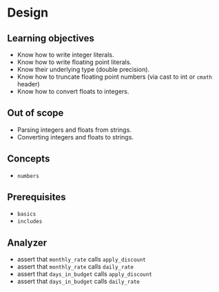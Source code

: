 # Design

## Learning objectives

- Know how to write integer literals.
- Know how to write floating point literals.
- Know their underlying type (double precision).
- Know how to truncate floating point numbers (via cast to int or `cmath` header)
- Know how to convert floats to integers.

## Out of scope

- Parsing integers and floats from strings.
- Converting integers and floats to strings.

## Concepts

- `numbers`

## Prerequisites

- `basics`
- `includes`

## Analyzer

- assert that `monthly_rate` calls `apply_discount`
- assert that `monthly_rate` calls `daily_rate`
- assert that `days_in_budget` calls `apply_discount` 
- assert that `days_in_budget` calls `daily_rate`

